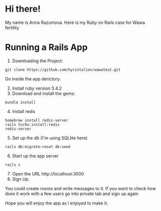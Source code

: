 # Hi there!
My name is Anna Razumova.
Here is my Ruby on Rails case for Wawa fertility


# Running a Rails App


1. Downloading the Project:

```
git clone https://github.com/hyrintalion/wawatest.git
```

Go inside the app derictory.

2. Install ruby version 3.4.2
3. Download and install the gems:
```
bundle install
```
4. Install redis 
```
homebrew install redis-server
rails turbo:install:redis
redis-server
```
5. Set up the db (I'm using SQLlite here)
```
rails db:migrate:reset db:seed
```
6. Start up the app server
```
rails s
```

7. Open the URL http://localhost:3000
8. Sign Up.

You could create rooms and write messages to it. 
If you want to check how does it work with a few users go into private tab and sign up again


Hope you will enjoy the app as I enjoyed to make it.
